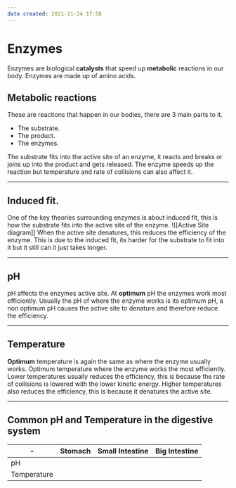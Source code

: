 ```yaml
---
date created: 2021-11-24 17:58
---
```


# Enzymes

Enzymes are biological **catalysts** that  speed up **metabolic** reactions in our body.
Enzymes are made up of amino acids.

## Metabolic reactions

These are reactions that happen in our bodies, there are 3 main parts to it.

- The substrate.
- The product.
- The enzymes.

The substrate fits into the active site of an enzyme, it reacts and breaks or joins up into the product and gets released. The enzyme speeds up the reaction but temperature and rate of collisions can also affect it.
___

## Induced fit.

One of the key theories surrounding enzymes is about induced fit, this is how the substrate fits into the active site of the enzyme.
![[Active Site diagram]]
When the active site denatures, this reduces the efficiency of the enzyme. This is due to the induced fit, its harder for the substrate to fit into it but it still can it just takes longer.
___

## pH

pH affects the enzymes active site. At **optimum** pH the enzymes work most efficiently. 
Usually the pH of where the enzyme works is its optimum pH, a non optimum pH causes the active site to denature and therefore reduce the efficiency.

___

## Temperature

**Optimum** temperature is again the same as where the enzyme usually works. Optimum temperature where the enzyme works the most efficiently. 
Lower temperatures usually reduces the efficiency, this is because the rate of collisions is lowered with the lower kinetic energy.
Higher temperatures also reduces the efficiency, this is because it denatures the active site.

___

## Common pH and Temperature in the digestive system

| - | Stomach | Small Intestine | Big Intestine |
| --- | --------| ---------------|--------------|
| pH ||||
| Temperature | | | |